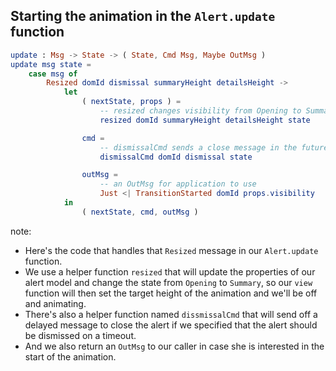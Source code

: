 ##  Starting the animation in the `Alert.update` function

```elm
update : Msg -> State -> ( State, Cmd Msg, Maybe OutMsg )
update msg state =
    case msg of
        Resized domId dismissal summaryHeight detailsHeight ->
            let
                ( nextState, props ) =
                    -- resized changes visibility from Opening to Summary
                    resized domId summaryHeight detailsHeight state

                cmd =
                    -- dismissalCmd sends a close message in the future
                    dismissalCmd domId dismissal state

                outMsg =
                    -- an OutMsg for application to use
                    Just <| TransitionStarted domId props.visibility
            in
                ( nextState, cmd, outMsg )
```

note:
* Here's the code that handles that `Resized` message in our `Alert.update` function.
* We use a helper function `resized` that will update the properties of our alert model
and change the state from `Opening` to `Summary`, so our `view` function will
then set the target height of the animation and we'll be off and animating.
* There's also a helper function named `dissmissalCmd` that will send off a delayed message to close
the alert if we specified that the alert should be dismissed on a timeout.
* And we also return an `OutMsg` to our caller in case she is interested in the start of the animation.
